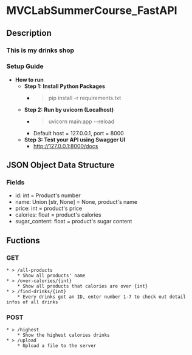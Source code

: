 # MVCLabSummerCourse_FastAPI

## Description
### This is my drinks shop

### Setup Guide
* **How to run**
    * **Step 1: Install Python Packages**
        * > pip install -r requirements.txt
    * **Step 2: Run by uvicorn (Localhost)**
        * > uvicorn main:app --reload
        * Default host = 127.0.0.1, port = 8000
    * **Step 3: Test your API using Swagger UI**
        * http://127.0.0.1:8000/docs




## JSON Object Data Structure
### Fields
* id: int = Product's number
* name: Union [str, None] = None, product's name
* price: int = product's price
* calories: float = product's calories
* sugar_content: float = product's sugar content


## Fuctions
### GET 
    * > /all-products
        * Show all products' name
    * > /over-calories/{int}
        * Show all products that calories are over {int}
    * > /find-drinks/{int}
        * Every drinks got an ID, enter number 1-7 to check out detail infos of all drinks
### POST 
    * > /highest
        * Show the highest calories drinks
    * > /upload
        * Upload a file to the server
